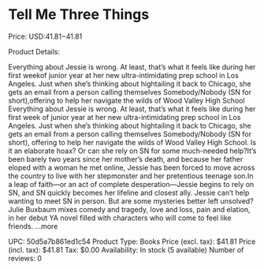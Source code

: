 # Tell Me Three Things

Price: USD:$41.81-$41.81

Product Details:

Everything about Jessie is wrong. At least, that’s what it feels like during her first weekof junior year at her new ultra-intimidating prep school in Los Angeles. Just when she’s thinking about hightailing it back to Chicago, she gets an email from a person calling themselves Somebody/Nobody (SN for short),offering to help her navigate the wilds of Wood Valley High School Everything about Jessie is wrong. At least, that’s what it feels like during her first week of junior year at her new ultra-intimidating prep school in Los Angeles. Just when she’s thinking about hightailing it back to Chicago, she gets an email from a person calling themselves Somebody/Nobody (SN for short), offering to help her navigate the wilds of Wood Valley High School. Is it an elaborate hoax? Or can she rely on SN for some much-needed help?It’s been barely two years since her mother’s death, and because her father eloped with a woman he met online, Jessie has been forced to move across the country to live with her stepmonster and her pretentious teenage son.In a leap of faith—or an act of complete desperation—Jessie begins to rely on SN, and SN quickly becomes her lifeline and closest ally. Jessie can’t help wanting to meet SN in person. But are some mysteries better left unsolved?Julie Buxbaum mixes comedy and tragedy, love and loss, pain and elation, in her debut YA novel filled with characters who will come to feel like friends. ...more

UPC: 50d5a7b861ed1c54
Product Type: Books
Price (excl. tax): $41.81
Price (incl. tax): $41.81
Tax: $0.00
Availability: In stock (5 available)
Number of reviews: 0